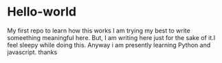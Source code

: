 # Hello-world
My first repo to learn how this works
I am trying my best to write someething meaningful here. But, I am writing here just for the sake of it.I feel sleepy while doing this. Anyway i am presently learning Python and javascript.
thanks
